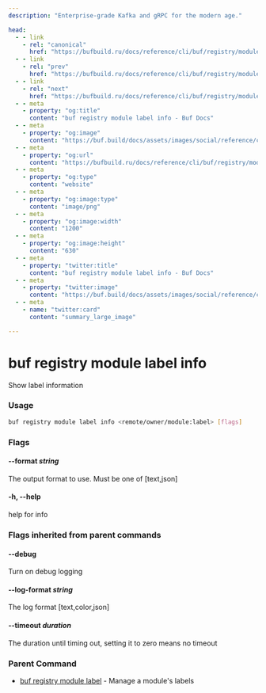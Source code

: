 ```yaml
---
description: "Enterprise-grade Kafka and gRPC for the modern age."

head:
  - - link
    - rel: "canonical"
      href: "https://bufbuild.ru/docs/reference/cli/buf/registry/module/label/info/"
  - - link
    - rel: "prev"
      href: "https://bufbuild.ru/docs/reference/cli/buf/registry/module/label/archive/"
  - - link
    - rel: "next"
      href: "https://bufbuild.ru/docs/reference/cli/buf/registry/module/label/list/"
  - - meta
    - property: "og:title"
      content: "buf registry module label info - Buf Docs"
  - - meta
    - property: "og:image"
      content: "https://buf.build/docs/assets/images/social/reference/cli/buf/registry/module/label/info.png"
  - - meta
    - property: "og:url"
      content: "https://bufbuild.ru/docs/reference/cli/buf/registry/module/label/info/"
  - - meta
    - property: "og:type"
      content: "website"
  - - meta
    - property: "og:image:type"
      content: "image/png"
  - - meta
    - property: "og:image:width"
      content: "1200"
  - - meta
    - property: "og:image:height"
      content: "630"
  - - meta
    - property: "twitter:title"
      content: "buf registry module label info - Buf Docs"
  - - meta
    - property: "twitter:image"
      content: "https://buf.build/docs/assets/images/social/reference/cli/buf/registry/module/label/info.png"
  - - meta
    - name: "twitter:card"
      content: "summary_large_image"

---
```


# buf registry module label info

Show label information

### Usage

```sh
buf registry module label info <remote/owner/module:label> [flags]
```

### Flags

#### \--format _string_

The output format to use. Must be one of \[text,json\]

#### \-h, --help

help for info

### Flags inherited from parent commands

#### \--debug

Turn on debug logging

#### \--log-format _string_

The log format \[text,color,json\]

#### \--timeout _duration_

The duration until timing out, setting it to zero means no timeout

### Parent Command

- [buf registry module label](../) - Manage a module's labels
